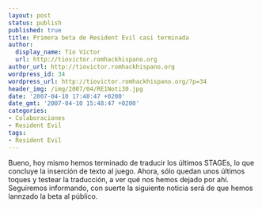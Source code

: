 ```yaml
---
layout: post
status: publish
published: true
title: Primera beta de Resident Evil casi terminada
author:
  display_name: Tío Víctor
  url: http://tiovictor.romhackhispano.org
author_url: http://tiovictor.romhackhispano.org
wordpress_id: 34
wordpress_url: http://tiovictor.romhackhispano.org/?p=34
header_img: /img/2007/04/RE1Noti30.jpg
date: '2007-04-10 17:48:47 +0200'
date_gmt: '2007-04-10 15:48:47 +0200'
categories:
- Colaboraciones
- Resident Evil
tags:
- Resident Evil
---
```

Bueno, hoy mismo hemos terminado de traducir los últimos STAGEs, lo que concluye la inserción de texto al juego. Ahora, sólo quedan unos últimos toques y testear la traducción, a ver qué nos hemos dejado por ahí. Seguiremos informando, con suerte la siguiente noticia será de que hemos lannzado la beta al público.
